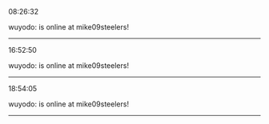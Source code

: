 08:26:32

wuyodo: is online at mike09steelers!

---

16:52:50

wuyodo: is online at mike09steelers!

---

18:54:05

wuyodo: is online at mike09steelers!

---

